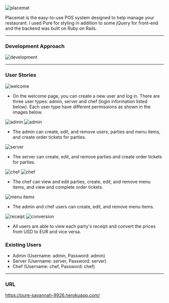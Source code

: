 ![placemat](/public/images/placemat.jpg)

Placemat is the easy-to-use POS system designed to help manage your restaurant. I used Pure for styling in addition to some jQuery for front-end and the backend was built on Ruby on Rails.

---

### Development Approach

![development](/public/images/schema.jpg)

---

### User Stories

![welcome](/public/images/welcome-page.jpg)

- On the welcome page, you can create a new user and log in. There are three user types: admin, server and chef (login information listed below). Each user type have different permissions as shown in the images below.

![admin](/public/images/welcome-admin.jpg)
![admin](/public/images/admin-manage-users.jpg)
- The admin can create, edit, and remove users, parties and menu items, and create order tickets for parties.

![server](/public/images/welcome-server.jpg)
- The server can create, edit, and remove parties and create order tickets for parties.

![chef](/public/images/welcome-chef.jpg)
![chef](/public/images/chef-view.jpg)
- The chef can view and edit parties, create, edit, and remove menu items, and view and complete order tickets.

![menu items](/public/images/menu-items.jpg)
- The admin and chef users can create, edit, and remove menu items.

![receipt](/public/images/view-receipt.jpg)
![conversion](/public/images/euro-conversion.jpg)
- All users are able to view each party's receipt and convert the prices from USD to EUR and vice versa.


### Existing Users
- Admin (Username: admin, Password: admin)
- Server (Username: server, Password: server)
- Chef (Username: chef, Password: chef)

---

### URL

https://pure-savannah-9926.herokuapp.com/

